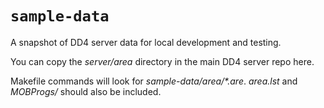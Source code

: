 # `sample-data`

A snapshot of DD4 server data for local development and testing.

You can copy the _server/area_ directory in the main DD4 server repo here.

Makefile commands will look for _sample-data/area/*.are_. _area.lst_ and _MOBProgs/_ should also be included.
